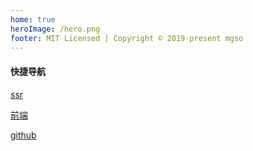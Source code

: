 ```yaml
---
home: true
heroImage: /hero.png
footer: MIT Licensed | Copyright © 2019-present mgso
---
```


#### 快捷导航


[ssr](/ssr/createSsr.html "ssr") 


[前端](/front-end/zipImg.html "前端") 



[github](https://github.com/mgsod "github/mgsod") 


